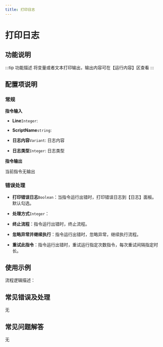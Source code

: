 ```yaml
---
title: 打印日志
---
```


# 打印日志

## 功能说明

:::tip 功能描述
将变量或者文本打印输出，输出内容可在【运行内容】区查看
:::

## 配置项说明

### 常规

**指令输入**

- **Line**`Integer`: 

- **ScriptName**`string`: 

- **日志内容**`Variant`: 日志内容

- **日志类型**`Integer`: 日志类型


**指令输出**

当前指令无输出

### 错误处理

- **打印错误日志**`Boolean`：当指令运行出错时，打印错误日志到【日志】面板。默认勾选。

- **处理方式**`Integer`：

 - **终止流程**：指令运行出错时，终止流程。

 - **忽略异常并继续执行**：指令运行出错时，忽略异常，继续执行流程。

 - **重试此指令**：指令运行出错时，重试运行指定次数指令，每次重试间隔指定时长。

## 使用示例

流程逻辑描述：

## 常见错误及处理

无

## 常见问题解答

无

